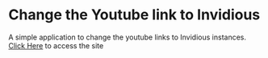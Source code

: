 # Change the Youtube link to Invidious
A simple application to change the youtube links to Invidious instances.
[Click Here](https://aero-26.github.io/yt-to-invidious/) to access the site
